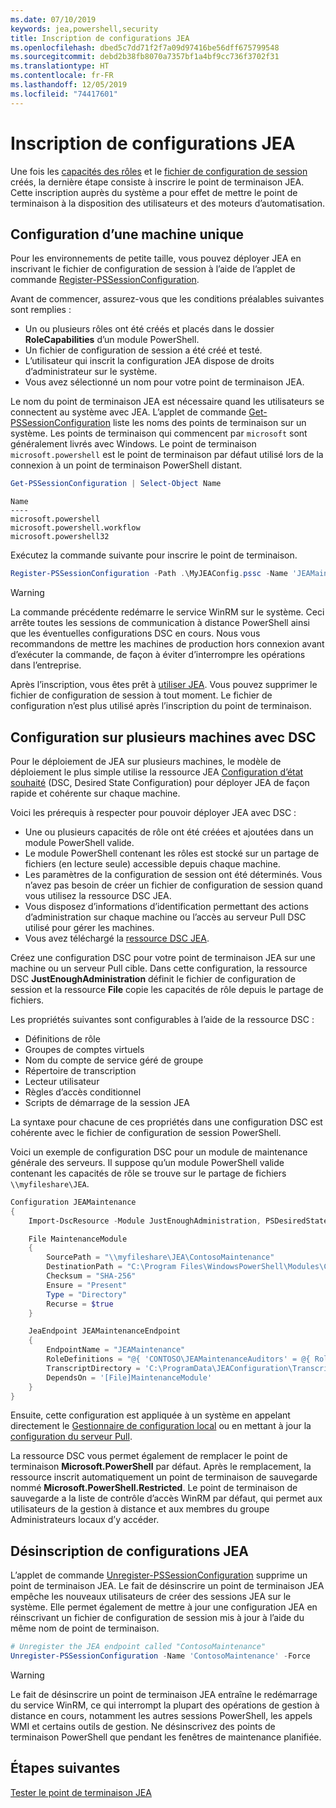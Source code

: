 ```yaml
---
ms.date: 07/10/2019
keywords: jea,powershell,security
title: Inscription de configurations JEA
ms.openlocfilehash: dbed5c7dd71f2f7a09d97416be56dff675799548
ms.sourcegitcommit: debd2b38fb8070a7357bf1a4bf9cc736f3702f31
ms.translationtype: HT
ms.contentlocale: fr-FR
ms.lasthandoff: 12/05/2019
ms.locfileid: "74417601"
---
```

# <a name="registering-jea-configurations"></a>Inscription de configurations JEA

Une fois les [capacités des rôles](role-capabilities.md) et le [fichier de configuration de session](session-configurations.md) créés, la dernière étape consiste à inscrire le point de terminaison JEA. Cette inscription auprès du système a pour effet de mettre le point de terminaison à la disposition des utilisateurs et des moteurs d’automatisation.

## <a name="single-machine-configuration"></a>Configuration d’une machine unique

Pour les environnements de petite taille, vous pouvez déployer JEA en inscrivant le fichier de configuration de session à l’aide de l’applet de commande [Register-PSSessionConfiguration](/powershell/module/microsoft.powershell.core/register-pssessionconfiguration).

Avant de commencer, assurez-vous que les conditions préalables suivantes sont remplies :

- Un ou plusieurs rôles ont été créés et placés dans le dossier **RoleCapabilities** d’un module PowerShell.
- Un fichier de configuration de session a été créé et testé.
- L’utilisateur qui inscrit la configuration JEA dispose de droits d’administrateur sur le système.
- Vous avez sélectionné un nom pour votre point de terminaison JEA.

Le nom du point de terminaison JEA est nécessaire quand les utilisateurs se connectent au système avec JEA. L’applet de commande [Get-PSSessionConfiguration](/powershell/module/microsoft.powershell.core/get-pssessionconfiguration) liste les noms des points de terminaison sur un système. Les points de terminaison qui commencent par `microsoft` sont généralement livrés avec Windows. Le point de terminaison `microsoft.powershell` est le point de terminaison par défaut utilisé lors de la connexion à un point de terminaison PowerShell distant.

```powershell
Get-PSSessionConfiguration | Select-Object Name
```

```Output
Name
----
microsoft.powershell
microsoft.powershell.workflow
microsoft.powershell32
```

Exécutez la commande suivante pour inscrire le point de terminaison.

```powershell
Register-PSSessionConfiguration -Path .\MyJEAConfig.pssc -Name 'JEAMaintenance' -Force
```

> [!WARNING]
> La commande précédente redémarre le service WinRM sur le système. Ceci arrête toutes les sessions de communication à distance PowerShell ainsi que les éventuelles configurations DSC en cours. Nous vous recommandons de mettre les machines de production hors connexion avant d’exécuter la commande, de façon à éviter d’interrompre les opérations dans l’entreprise.

Après l’inscription, vous êtes prêt à [utiliser JEA](using-jea.md). Vous pouvez supprimer le fichier de configuration de session à tout moment. Le fichier de configuration n’est plus utilisé après l’inscription du point de terminaison.

## <a name="multi-machine-configuration-with-dsc"></a>Configuration sur plusieurs machines avec DSC

Pour le déploiement de JEA sur plusieurs machines, le modèle de déploiement le plus simple utilise la ressource JEA [Configuration d’état souhaité](/powershell/scripting/dsc/overview) (DSC, Desired State Configuration) pour déployer JEA de façon rapide et cohérente sur chaque machine.

Voici les prérequis à respecter pour pouvoir déployer JEA avec DSC :

- Une ou plusieurs capacités de rôle ont été créées et ajoutées dans un module PowerShell valide.
- Le module PowerShell contenant les rôles est stocké sur un partage de fichiers (en lecture seule) accessible depuis chaque machine.
- Les paramètres de la configuration de session ont été déterminés. Vous n’avez pas besoin de créer un fichier de configuration de session quand vous utilisez la ressource DSC JEA.
- Vous disposez d’informations d’identification permettant des actions d’administration sur chaque machine ou l’accès au serveur Pull DSC utilisé pour gérer les machines.
- Vous avez téléchargé la [ressource DSC JEA](https://github.com/powershell/JEA/tree/master/DSC%20Resource).

Créez une configuration DSC pour votre point de terminaison JEA sur une machine ou un serveur Pull cible. Dans cette configuration, la ressource DSC **JustEnoughAdministration** définit le fichier de configuration de session et la ressource **File** copie les capacités de rôle depuis le partage de fichiers.

Les propriétés suivantes sont configurables à l’aide de la ressource DSC :

- Définitions de rôle
- Groupes de comptes virtuels
- Nom du compte de service géré de groupe
- Répertoire de transcription
- Lecteur utilisateur
- Règles d’accès conditionnel
- Scripts de démarrage de la session JEA

La syntaxe pour chacune de ces propriétés dans une configuration DSC est cohérente avec le fichier de configuration de session PowerShell.

Voici un exemple de configuration DSC pour un module de maintenance générale des serveurs. Il suppose qu’un module PowerShell valide contenant les capacités de rôle se trouve sur le partage de fichiers `\\myfileshare\JEA`.

```powershell
Configuration JEAMaintenance
{
    Import-DscResource -Module JustEnoughAdministration, PSDesiredStateConfiguration

    File MaintenanceModule
    {
        SourcePath = "\\myfileshare\JEA\ContosoMaintenance"
        DestinationPath = "C:\Program Files\WindowsPowerShell\Modules\ContosoMaintenance"
        Checksum = "SHA-256"
        Ensure = "Present"
        Type = "Directory"
        Recurse = $true
    }

    JeaEndpoint JEAMaintenanceEndpoint
    {
        EndpointName = "JEAMaintenance"
        RoleDefinitions = "@{ 'CONTOSO\JEAMaintenanceAuditors' = @{ RoleCapabilities = 'GeneralServerMaintenance-Audit' }; 'CONTOSO\JEAMaintenanceAdmins' = @{ RoleCapabilities = 'GeneralServerMaintenance-Audit', 'GeneralServerMaintenance-Admin' } }"
        TranscriptDirectory = 'C:\ProgramData\JEAConfiguration\Transcripts'
        DependsOn = '[File]MaintenanceModule'
    }
}
```

Ensuite, cette configuration est appliquée à un système en appelant directement le [Gestionnaire de configuration local](/powershell/scripting/dsc/managing-nodes/metaConfig) ou en mettant à jour la [configuration du serveur Pull](/powershell/scripting/dsc/pull-server/pullServer).

La ressource DSC vous permet également de remplacer le point de terminaison **Microsoft.PowerShell** par défaut. Après le remplacement, la ressource inscrit automatiquement un point de terminaison de sauvegarde nommé **Microsoft.PowerShell.Restricted**. Le point de terminaison de sauvegarde a la liste de contrôle d’accès WinRM par défaut, qui permet aux utilisateurs de la gestion à distance et aux membres du groupe Administrateurs locaux d’y accéder.

## <a name="unregistering-jea-configurations"></a>Désinscription de configurations JEA

L’applet de commande [Unregister-PSSessionConfiguration](/powershell/module/microsoft.powershell.core/Unregister-PSSessionConfiguration) supprime un point de terminaison JEA. Le fait de désinscrire un point de terminaison JEA empêche les nouveaux utilisateurs de créer des sessions JEA sur le système. Elle permet également de mettre à jour une configuration JEA en réinscrivant un fichier de configuration de session mis à jour à l’aide du même nom de point de terminaison.

```powershell
# Unregister the JEA endpoint called "ContosoMaintenance"
Unregister-PSSessionConfiguration -Name 'ContosoMaintenance' -Force
```

> [!WARNING]
> Le fait de désinscrire un point de terminaison JEA entraîne le redémarrage du service WinRM, ce qui interrompt la plupart des opérations de gestion à distance en cours, notamment les autres sessions PowerShell, les appels WMI et certains outils de gestion. Ne désinscrivez des points de terminaison PowerShell que pendant les fenêtres de maintenance planifiée.

## <a name="next-steps"></a>Étapes suivantes

[Tester le point de terminaison JEA](using-jea.md)
